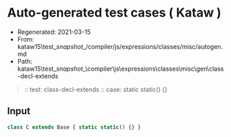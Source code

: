 # Auto-generated test cases ( Kataw )
- Regenerated: 2021-03-15
- From: kataw15\test\__snapshot__/compiler/js/expressions/classes/misc/autogen.md
- Path: kataw15\test\__snapshot__\compiler\js\expressions\classes\misc\gen\class-decl-extends
> :: test: class-decl-extends
> :: case: static static() {}
## Input

`````js
class C extends Base { static static() {} }
`````

